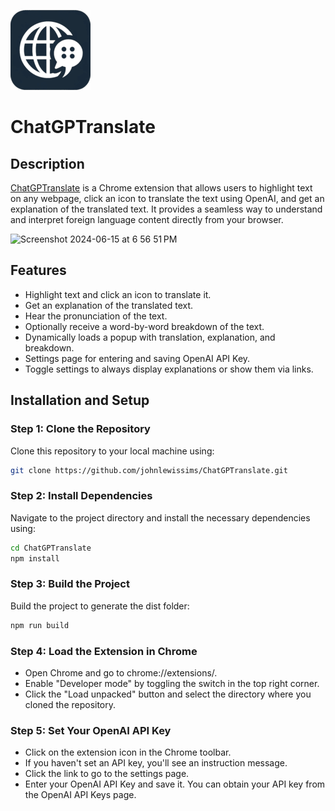 ![ChatGPTranslate](src/icons/icon128.png)

# ChatGPTranslate

## Description
[ChatGPTranslate](https://chromewebstore.google.com/detail/chatgptranslate/plokiajdjepgcmhbnbfcehedkiobiakd) is a Chrome extension that allows users to highlight text on any webpage, click an icon to translate the text using OpenAI, and get an explanation of the translated text. It provides a seamless way to understand and interpret foreign language content directly from your browser.

<img width="436" alt="Screenshot 2024-06-15 at 6 56 51 PM" src="https://github.com/johnlewissims/ChatGPTranslate/assets/43911794/3460eb63-5bba-4755-ab8d-471d5075d870">

## Features
- Highlight text and click an icon to translate it.
- Get an explanation of the translated text.
- Hear the pronunciation of the text.
- Optionally receive a word-by-word breakdown of the text.
- Dynamically loads a popup with translation, explanation, and breakdown.
- Settings page for entering and saving OpenAI API Key.
- Toggle settings to always display explanations or show them via links.

## Installation and Setup

### Step 1: Clone the Repository
Clone this repository to your local machine using:
```bash
git clone https://github.com/johnlewissims/ChatGPTranslate.git
```

### Step 2: Install Dependencies
Navigate to the project directory and install the necessary dependencies using:
```bash
cd ChatGPTranslate
npm install
```

### Step 3: Build the Project
Build the project to generate the dist folder:
```bash
npm run build
```

### Step 4: Load the Extension in Chrome
- Open Chrome and go to chrome://extensions/.
- Enable "Developer mode" by toggling the switch in the top right corner.
- Click the "Load unpacked" button and select the directory where you cloned the repository.

### Step 5: Set Your OpenAI API Key
- Click on the extension icon in the Chrome toolbar.
- If you haven't set an API key, you'll see an instruction message.
- Click the link to go to the settings page.
- Enter your OpenAI API Key and save it. You can obtain your API key from the OpenAI API Keys page.
